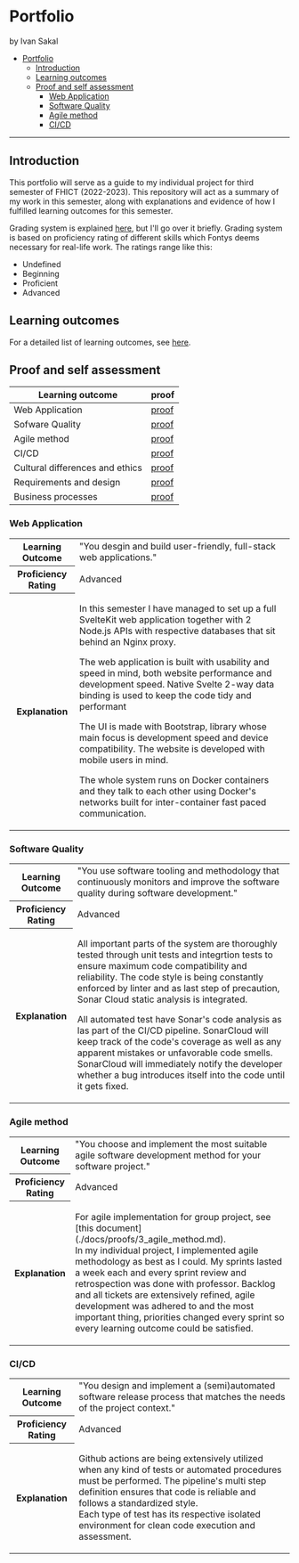 # Portfolio

by Ivan Sakal

- [Portfolio](#portfolio)
  - [Introduction](#introduction)
  - [Learning outcomes](#learning-outcomes)
  - [Proof and self assessment](#proof-and-self-assessment)
    - [Web Application](#web-application)
    - [Software Quality](#software-quality)
    - [Agile method](#agile-method)
    - [CI/CD](#cicd)

---

## Introduction

This portfolio will serve as a guide to my individual project for third semester of FHICT (2022-2023). This repository will act as a summary of my work in this semester, along with explanations and evidence of how I fulfilled learning outcomes for this semester.

Grading system is explained [here](https://fhict.instructure.com/courses/12993/outcomes), but I'll go over it briefly. Grading system is based on proficiency rating of different skills which Fontys deems necessary for real-life work. The ratings range like this: 

- Undefined
- Beginning
- Proficient
- Advanced
  
## Learning outcomes

For a detailed list of learning outcomes, see [here](./docs/learning_outcomes/learning_outcomes.md).



## Proof and self assessment

| Learning outcome | proof |
|---|---|
| Web Application | [proof](./docs/proofs/1_web_application.md) |
| Sofware Quality | [proof](./docs/proofs/2_code_quality.md) |
| Agile method | [proof](./docs/proofs/3_agile_method.md) |
| CI/CD | [proof](./docs/proofs/4_cicd.md) |
| Cultural differences and ethics | [proof](./docs/proofs/5_cultural_differences_and_ethics.md) |
| Requirements and design | [proof](./docs/proofs/6_requirements_and_design.md) |
| Business processes | [proof](./docs/proofs/7_business_processes.md) |

### Web Application

<table>
  <tr>
    <th><strong>Learning Outcome</strong></th>
    <td>"You desgin and build user-friendly, full-stack web applications."</td>
  </tr>
  <tr>
    <th><strong>Proficiency Rating</strong></th>
    <td>Advanced</td>
  </tr>
  <tr>
    <th><strong>Explanation</strong></th>
    <td>
        <p>
          In this semester I have managed to set up a full SvelteKit web application together with 2 Node.js APIs with respective databases that sit behind an Nginx proxy.
        </p>
        <p>
          The web application is built with usability and speed in mind, both website performance and development speed. Native Svelte 2-way data binding is used to keep the code tidy and performant
        </p>
        <p>
          The UI is made with Bootstrap, library whose main focus is development speed and device compatibility. The website is developed with mobile users in mind.
        </p>
        <p>
          The whole system runs on Docker containers and they talk to each other using Docker's networks built for inter-container fast paced communication.
        </p>
    </td>
  </tr>
</table>

### Software Quality

<table>
  <tr>
    <th><strong>Learning Outcome</strong></th>
    <td>"You use software tooling and methodology that continuously monitors and improve the software quality during software development."</td>
  </tr>
  <tr>
    <th><strong>Proficiency Rating</strong></th>
    <td>Advanced</td>
  </tr>
  <tr>
    <th><strong>Explanation</strong></th>
    <td>
        <p>
         All important parts of the system are thoroughly tested through unit tests and integrtion tests to ensure maximum code compatibility and reliability. The code style is being constantly enforced by linter and as last step of precaution, Sonar Cloud static analysis is integrated.
        </p>
        <p>
          All automated test have Sonar's code analysis as las part of the CI/CD pipeline. SonarCloud will keep track of the code's coverage as well as any apparent mistakes or unfavorable code smells. SonarCloud will immediately notify the developer whether a bug introduces itself into the code until it gets fixed. 
        </p>
    </td>
  </tr>
</table>

### Agile method  

<table>
  <tr>
    <th><strong>Learning Outcome</strong></th>
    <td>"You choose and implement the most suitable agile software development method for your software project."</td>
  </tr>
  <tr>
    <th><strong>Proficiency Rating</strong></th>
    <td>Advanced</td>
  </tr>
  <tr>
    <th><strong>Explanation</strong></th>
    <td>
        <p>
          For agile implementation for group project, see [this document](./docs/proofs/3_agile_method.md).
          <br>
          In my individual project, I implemented agile methodology as best as I could. My sprints lasted a week each and every sprint review and retrospection was done with professor. Backlog and all tickets are extensively refined, agile development was adhered to and the most important thing, priorities changed every sprint so every learning outcome could be satisfied.
        </p>
    </td>
  </tr>
</table>

### CI/CD

<table>
  <tr>
    <th><strong>Learning Outcome</strong></th>
    <td>"You design and implement a (semi)automated software release process that matches the needs of the project context."</td>
  </tr>
  <tr>
    <th><strong>Proficiency Rating</strong></th>
    <td>Advanced</td>
  </tr>
  <tr>
    <th><strong>Explanation</strong></th>
    <td>
        <p>
          Github actions are being extensively utilized when any kind of tests or automated procedures must be performed. The pipeline's multi step definition ensures that code is reliable and follows a standardized style.<br>
          Each type of test has its respective isolated environment for clean code execution and assessment.
        </p>
    </td>
  </tr>
</table>

